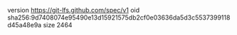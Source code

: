 version https://git-lfs.github.com/spec/v1
oid sha256:9d7408074e95490e13d15921575db2cf0e03636da5d3c5537399118d45a48e9a
size 2464
